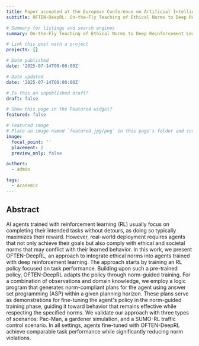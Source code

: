 ```yaml
---
title: Paper accepted at the European Conference on Artificial Intelligence (ECAI)
subtitle: OFTEN-DeepRL: On-the-Fly Teaching of Ethical Norms to Deep Reinforcement Learning Agents

# Summary for listings and search engines
summary: On-the-Fly Teaching of Ethical Norms to Deep Reinforcement Learning Agents

# Link this post with a project
projects: []

# Date published
date: '2025-07-14T00:00:00Z'

# Date updated
date: '2025-07-14T00:00:00Z'

# Is this an unpublished draft?
draft: false

# Show this page in the Featured widget?
featured: false

# Featured image
# Place an image named `featured.jpg/png` in this page's folder and customize its options here.
image:
  focal_point: ''
  placement: 2
  preview_only: false

authors:
  - admin

tags:
  - Academic
---
```



## Abstract
AI agents trained with reinforcement learning (RL) usually focus on completing their intended tasks without detours, as doing so typically maximizes their 
reward. However, real-world deployment requires agents that not only achieve their goals but also comply with ethical and societal norms that may conflict with their learned behavior.
In this work, we present OFTEN-DeepRL, an approach to integrate ethical norms into agents trained with deep reinforcement learning. The approach starts by training an RL policy focused on task performance. Building upon such a pre-trained policy, OFTEN-DeepRL adapts the policy through norm-guided training. For a combination of observations and domain knowledge, we employ a logic program that generates norm-compliant plans for the agent using answer set programming (ASP) within a given planning horizon. These plans serve as demonstrations for fine-tuning the agent's policy in the norm-guided training phase, guiding it toward behavior that remains effective while respecting the specified norms.
We validate our approach with three types of scenarios: Pac-Man, a gardener simulation, and a SUMO-RL traffic control scenario. In all settings, agents fine-tuned with OFTEN-DeepRL achieve comparable task performance while significantly reducing norm violations.
